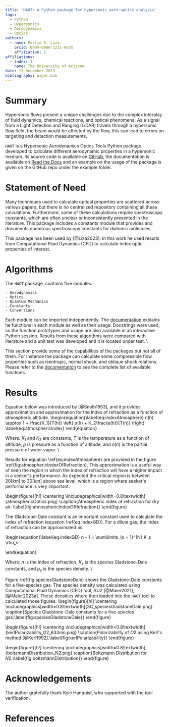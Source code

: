 ```yaml
---
title: 'HAOT: A Python package for hypersonic aero-optics analysis'
tags:
  - Python
  - Hypersonics 
  - Aerodynamics
  - Optics
authors:
  - name: Martin E. Liza
    orcid: 0009-0000-2231-667X
    affiliation: 1
affiliations:
  - index: 1
    name: The University of Arizona
date: 13 December 2019
bibliography: paper.bib
---
```


# Summary

Hypersonic flows present a unique challenges due to the complex interplay of fluid dynamics, chemical reactions, and optical phenomena. As a signal from a Light Detection and Ranging (LiDAR) travels through a hypersonic flow field, the beam would be affected by the flow, this can lead to errors on targeting and detection measurements.

`HAOT` is a Hypersonic Aerodynamics Optics Tools Python package developed to calculate different aerodynamic properties in a hypersonic medium. Its source code is available on [GitHub](https://github.com/mliza/HAOT), the documentation is available on [Read the Docs](https://haot.readthedocs.io/en/latest/) and an example on the usage of the package is given on the GitHub repo under the example folder. 

# Statement of Need

Many techniques used to calculate optical properties are scattered across various papers, but there is no centralized repository containing all these calculations. Furthermore, some of these calculations require spectroscopy constants, which are often unclear or inconsistently presented in the literature. This package includes a constants module that provides and documents numerous spectroscopy constants for diatomic molecules. 

This package has been used by [@Liza2023]. In this work he used results from
Computational Fluid Dynamics (CFD) to calculate index optic properties of
interest.

# Algorithms
The `HAOT` package, contains five modules:

    - Aerodynamics
    - Optics
    - Quantum Mechanics
    - Constants
    - Conversions

Each module can be imported independently. The [documentation](https://haot.readthedocs.io/en/latest/) explains he functions in each module as well as their usage. Docstrings were used, so the function prototypes and usage are also available in an interactive Python session. Results from these algorithms were compared with literature and a unit test was developed and it is located under test.  \\

This section provide some of the capabilities of the packages but not all of them. For instance the package can calculate some compressible flow properties such as isentropic, normal shock, and oblique shock relations. Please refer to the [documentation](https://haot.readthedocs.io/en/latest/) to see the complete list of available functions.

# Results 

Equation below  was introduced by [@Smith1953], and it provides approximation and approximation for the index of refraction as a function of atmospheric altitude.
\begin{equation}\label{eq:indexAtmosphere}
n(h) \approx 1 + \frac{K_1}{T(h)} \left( p(h) + K_2\frac{e(h)}{T(h)} \right) \label{eq:atmosphericIndex} 
\end{equation}

Where: $K_1$ and $K_2$ are constants, $T$ is the temperature as a function of altitude, $p$ is pressure as a function of altitude, and $e(h)$ is the partial pressure of water vapor. \\

Results for equation \ref{eq:indexAtmosphere} are provided in the figure \ref{fig:atmosphericIndexOfRefraction}. This approximation is a useful way of seen the region in which the index of refraction will have a higher impact in a seeker's performance. As expected the critical region is between $20[km]$ to $30[km]$ above sea level, which is a region where seeker's performance is very important.

\begin{figure}[h!]
    \centering
    \includegraphics[width=0.8\textwidth]{atmosphericOptics.png}
    \caption{Atmospheric index of refraction for dry air. \label{fig:atmosphericIndexOfRefraction}}
\end{figure}

The Gladstone-Dale constant is an important constant used to calculate the
index of refraction (equation \ref{eq:indexGD}). For a dilute gas, the index of refraction can be approximated as:

\begin{equation}\label{eq:indexGD}
n - 1 = \sum\limits_{s = 1}^{N} K_s \rho_s

\end{equation}

Where: $n$ is the index of refraction, $K_s$ is the species Gladstone-Dale
constants, and $\rho_s$ is the species density. \\

Figure \ref{fig:speciesGladstoneDale} shows the Gladstone-Dale constants for a
five-species gas. The species density was calculated using Computational Fluid Dynamics (CFD) tool, SU2 [@Maier2021], [@Maier2023a]. These densities where then loaded into the `HAOT` tool to calculated those figures.
\begin{figure}[h!]
    \centering
    \includegraphics[width=0.8\textwidth]{3C_speciesGladstoneDale.png}
    \caption{Species Gladstone-Dale constants for a five-species gas.\label{fig:speciesGladstoneDale}}
\end{figure}


\begin{figure}[h!]
    \centering
    \includegraphics[width=0.8\textwidth]{kerlPolarizability_O2_633nm.png}
    \caption{Polarizability of $O2$ using Kerl's method
    [@Kerl1992].\label{fig:kerlPolarizability}}
\end{figure}


\begin{figure}[h!]
    \centering
    \includegraphics[width=0.8\textwidth]{boltzmannDistribution_N2.png}
    \caption{Boltzmann Distribution for $N2$.\label{fig:boltzmannDistribution}}
\end{figure}
    




# Acknowledgements
The author gratefully thank Kyle Hanquist, who supported with the tool
verification.

# References
